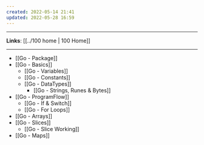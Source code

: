 ```yaml
---
created: 2022-05-14 21:41
updated: 2022-05-28 16:59
---
```

---
**Links**: [[../100 home | 100 Home]]

---
- [[Go - Package]]
- [[Go - Basics]]
	- [[Go - Variables]]
	- [[Go - Constants]]
	- [[Go - DataTypes]]
		- [[Go - Strings, Runes & Bytes]]
- [[Go - ProgramFlow]]
	- [[Go - If & Switch]]
	- [[Go - For Loops]]
- [[Go - Arrays]]
- [[Go - Slices]]
	- [[Go - Slice Working]]
- [[Go - Maps]]